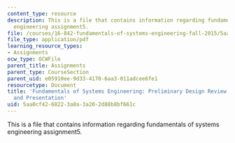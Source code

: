 ```yaml
---
content_type: resource
description: This is a file that contains information regarding fundamentals of systems
  engineering assignment5.
file: /courses/16-842-fundamentals-of-systems-engineering-fall-2015/5aa0cf4268223a0a3a202d88b8bf661c_MIT16_842F15_Assignment5.pdf
file_type: application/pdf
learning_resource_types:
- Assignments
ocw_type: OCWFile
parent_title: Assignments
parent_type: CourseSection
parent_uid: e05910ee-9d33-4170-6aa3-011adcee6fe1
resourcetype: Document
title: 'Fundamentals of Systems Engineering: Preliminary Design Review (PDR) Package
  and Presentation'
uid: 5aa0cf42-6822-3a0a-3a20-2d88b8bf661c
---
```

This is a file that contains information regarding fundamentals of systems engineering assignment5.

